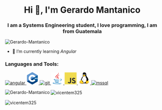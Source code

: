 <h1 align="center">Hi 👋, I'm Gerardo Mantanico</h1>
<h3 align="center">I am a Systems Engineering student, I love programming, I am from Guatemala</h3>

<p align="left"> <img src="https://komarev.com/ghpvc/?username=Gerardo-Mantanico&label=Profile%20views&color=0e75b6&style=flat" alt="Gerardo-Mantanico" /> </p>

- 🌱 I’m currently learning *Angular*

<p align="left">
</p>

<h3 align="left">Languages and Tools:</h3>
<p align="left"> <a href="https://angular.io" target="_blank" rel="noreferrer"> <img src="https://angular.io/assets/images/logos/angular/angular.svg" alt="angular" width="40" height="40"/> </a> <a href="https://www.w3schools.com/cpp/" target="_blank" rel="noreferrer"> <img src="https://raw.githubusercontent.com/devicons/devicon/master/icons/cplusplus/cplusplus-original.svg" alt="cplusplus" width="40" height="40"/> </a> <a href="https://git-scm.com/" target="_blank" rel="noreferrer"> <img src="https://www.vectorlogo.zone/logos/git-scm/git-scm-icon.svg" alt="git" width="40" height="40"/> </a> <a href="https://www.java.com" target="_blank" rel="noreferrer"> <img src="https://raw.githubusercontent.com/devicons/devicon/master/icons/java/java-original.svg" alt="java" width="40" height="40"/> </a> <a href="https://developer.mozilla.org/en-US/docs/Web/JavaScript" target="_blank" rel="noreferrer"> <img src="https://raw.githubusercontent.com/devicons/devicon/master/icons/javascript/javascript-original.svg" alt="javascript" width="40" height="40"/> </a> <a href="https://www.linux.org/" target="_blank" rel="noreferrer"> <img src="https://raw.githubusercontent.com/devicons/devicon/master/icons/linux/linux-original.svg" alt="linux" width="40" height="40"/> </a> <a href="https://www.microsoft.com/en-us/sql-server" target="_blank" rel="noreferrer"> <img src="https://www.svgrepo.com/show/303229/microsoft-sql-server-logo.svg" alt="mssql" width="40" height="40"/> </a> </p>

<p><img align="left" src="https://github-readme-stats.vercel.app/api/top-langs?username=Gerardo-Mantancio&show_icons=true&locale=en&layout=compact&theme=dark&bg_color=0A0A0A" alt="Gerardo-Mantanico" /></p>

<p>&nbsp;<img align="center" src="https://github-readme-stats.vercel.app/api?username=vicentem325&show_icons=true&theme=dark&locale=en" alt="vicentem325" /></p>

<p><img align="center" src="https://github-readme-streak-stats.herokuapp.com/?user=vicentem325&theme=dark&show_icons=true" alt="vicentem325" /></p>
